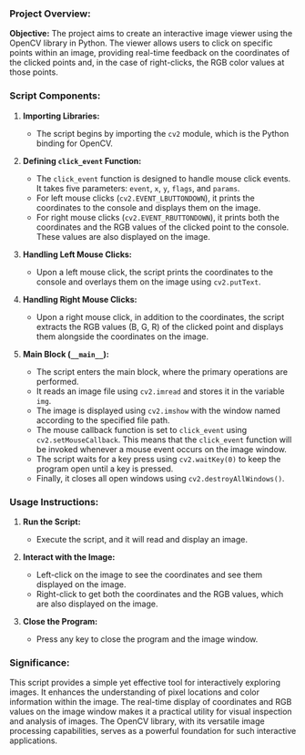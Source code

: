 

### Project Overview:

**Objective:**
The project aims to create an interactive image viewer using the OpenCV library in Python. The viewer allows users to click on specific points within an image, providing real-time feedback on the coordinates of the clicked points and, in the case of right-clicks, the RGB color values at those points.

### Script Components:

1. **Importing Libraries:**
   - The script begins by importing the `cv2` module, which is the Python binding for OpenCV.

2. **Defining `click_event` Function:**
   - The `click_event` function is designed to handle mouse click events. It takes five parameters: `event`, `x`, `y`, `flags`, and `params`.
   - For left mouse clicks (`cv2.EVENT_LBUTTONDOWN`), it prints the coordinates to the console and displays them on the image.
   - For right mouse clicks (`cv2.EVENT_RBUTTONDOWN`), it prints both the coordinates and the RGB values of the clicked point to the console. These values are also displayed on the image.

3. **Handling Left Mouse Clicks:**
   - Upon a left mouse click, the script prints the coordinates to the console and overlays them on the image using `cv2.putText`.

4. **Handling Right Mouse Clicks:**
   - Upon a right mouse click, in addition to the coordinates, the script extracts the RGB values (B, G, R) of the clicked point and displays them alongside the coordinates on the image.

5. **Main Block (`__main__`):**
   - The script enters the main block, where the primary operations are performed.
   - It reads an image file using `cv2.imread` and stores it in the variable `img`.
   - The image is displayed using `cv2.imshow` with the window named according to the specified file path.
   - The mouse callback function is set to `click_event` using `cv2.setMouseCallback`. This means that the `click_event` function will be invoked whenever a mouse event occurs on the image window.
   - The script waits for a key press using `cv2.waitKey(0)` to keep the program open until a key is pressed.
   - Finally, it closes all open windows using `cv2.destroyAllWindows()`.

### Usage Instructions:

1. **Run the Script:**
   - Execute the script, and it will read and display an image.

2. **Interact with the Image:**
   - Left-click on the image to see the coordinates and see them displayed on the image.
   - Right-click to get both the coordinates and the RGB values, which are also displayed on the image.

3. **Close the Program:**
   - Press any key to close the program and the image window.

### Significance:

This script provides a simple yet effective tool for interactively exploring images. It enhances the understanding of pixel locations and color information within the image. The real-time display of coordinates and RGB values on the image window makes it a practical utility for visual inspection and analysis of images. The OpenCV library, with its versatile image processing capabilities, serves as a powerful foundation for such interactive applications.
